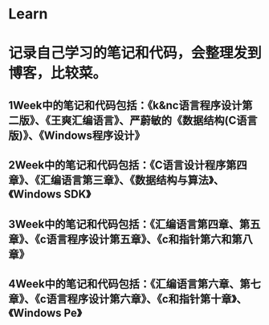 # Learn
# 记录自己学习的笔记和代码，会整理发到博客，比较菜。
## 1Week中的笔记和代码包括：《k&nc语言程序设计第二版》、《王爽汇编语言》、严蔚敏的《数据结构(C语言版)》、《Windows程序设计》
## 2Week中的笔记和代码包括：《C语言设计程序第四章》、《汇编语言第三章》、《数据结构与算法》、《Windows SDK》
## 3Week中的笔记和代码包括：《汇编语言第四章、第五章》、《c语言程序设计第五章》、《c和指针第六和第八章》
## 4Week中的笔记和代码包括：《汇编语言第六章、第七章》、《c语言程序设计第六章》、《c和指针第十章》、《Windows Pe》
